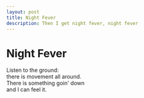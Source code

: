 ```yaml
---
layout: post
title: Night Fever
description: Then I get night fever, night fever
---
```

# Night Fever
Listen to the ground:  
there is movement all around.  
There is something goin' down  
and I can feel it.